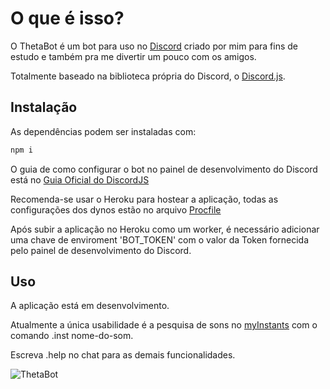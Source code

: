 # O que é isso?

O ThetaBot é um bot para uso no [Discord](https://discord.com/) criado por mim para fins de estudo e também pra me divertir um pouco com os amigos.

Totalmente baseado na biblioteca própria do Discord, o [Discord.js](https://discord.js.org/#/).

## Instalação

As dependências podem ser instaladas com:

```bash
npm i
```

O guia de como configurar o bot no painel de desenvolvimento do Discord está no [Guia Oficial do DiscordJS](https://discordjs.guide/preparations/setting-up-a-bot-application.html#creating-your-bot)

Recomenda-se usar o Heroku para hostear a aplicação, todas as configurações dos dynos estão no arquivo [Procfile](https://github.com/AndradeMatheus/ThetaBot/blob/master/Procfile)

Após subir a aplicação no Heroku como um worker, é necessário adicionar uma chave de enviroment 'BOT_TOKEN' com o valor da Token fornecida pelo painel de desenvolvimento do Discord.

## Uso

A aplicação está em desenvolvimento.

Atualmente a única usabilidade é a pesquisa de sons no [myInstants](http://myinstants.com/) com o comando .inst nome-do-som.

Escreva .help no chat para as demais funcionalidades.

![ThetaBot](https://i.imgur.com/BzxGYHn.png)
